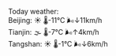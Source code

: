 Today weather:  
Beijing: ☀️   🌡️-11°C 🌬️↓11km/h  
Tianjin: 🌫  🌡️-7°C 🌬️↑4km/h  
Tangshan: ☀️   🌡️-1°C 🌬️↓6km/h  
